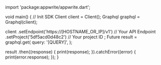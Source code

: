 import 'package:appwrite/appwrite.dart';

void main() { // Init SDK
  Client client = Client();
  Graphql graphql = Graphql(client);

  client
    .setEndpoint('https://[HOSTNAME_OR_IP]/v1') // Your API Endpoint
    .setProject('5df5acd0d48c2') // Your project ID
  ;
  Future result = graphql.get(
    query: '[QUERY]',
  );

  result
    .then((response) {
      print(response);
    }).catchError((error) {
      print(error.response);
  });
}
